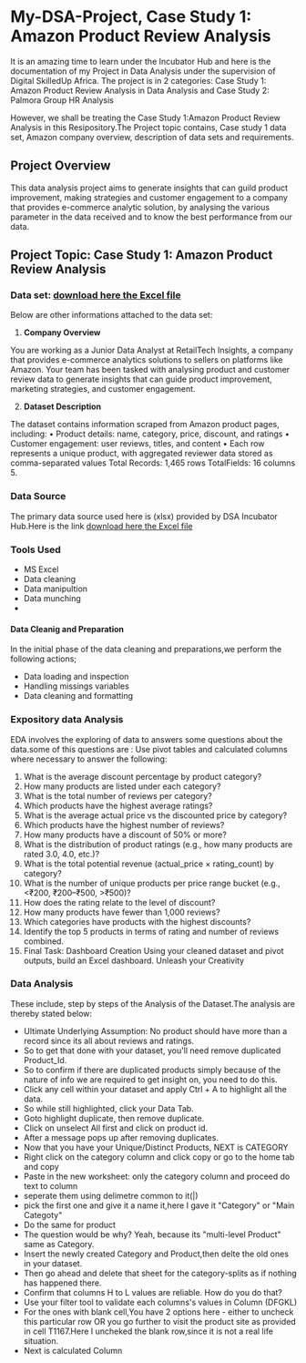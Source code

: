 # My-DSA-Project, Case Study 1: Amazon Product Review Analysis

It is an amazing time to learn under the Incubator Hub and here is the documentation of my Project in Data Analysis under the supervision of Digital SkilledUp Africa. The project is in 2 categories: Case Study 1: Amazon Product Review Analysis in Data Analysis and Case Study 2: Palmora Group HR Analysis

However, we shall be treating the Case Study 1:Amazon Product Review Analysis in this Resipository.The Project topic contains, Case study 1 data set, Amazon company overview, description of data sets and requirements.


## Project Overview

This data analysis project aims to generate insights that can guild product improvement, making strategies and customer engagement to a company that provides e-commerce analytic solution, by analysing the various parameter in the data received and to know the best performance from our data.



## Project Topic: Case Study 1: Amazon Product Review Analysis

 
### Data set: [download here the Excel file](https://github.com/mercy-adebanjo/My-DSA-Data-Analysis-Capstone-Project/blob/main/Amazon%20case%20study.xlsx)


Below are other informations  attached to the data set:

1. **Company Overview**
 
You are working as a Junior Data Analyst at RetailTech Insights, a company that provides
e-commerce analytics solutions to sellers on platforms like Amazon. Your team has been
tasked with analysing product and customer review data to generate insights that can
guide product improvement, marketing strategies, and customer engagement.

2. **Dataset Description**
   
The dataset contains information scraped from Amazon product pages, including:
• Product details: name, category, price, discount, and ratings
• Customer engagement: user reviews, titles, and content
• Each row represents a unique product, with aggregated reviewer data
stored as comma-separated values
Total Records: 1,465 rows
TotalFields: 16 columns
5. 

### Data Source

The primary data source used here is (xlsx) provided by DSA Incubator Hub.Here is the link [download here the Excel file](https://github.com/mercy-adebanjo/My-DSA-Data-Analysis-Capstone-Project/blob/main/Amazon%20case%20study.xlsx)

### Tools Used
- MS Excel
 - Data cleaning
 - Data manipultion
 - Data munching
 - 
#### Data Cleanig  and Preparation
In the initial phase of the data cleaning and preparations,we perform the following actions;
- Data loading and inspection
- Handling missings variables
- Data cleaning and formatting

### Expository data Analysis
EDA involves the exploring of data to answers some questions about the data.some of this questions are :
Use pivot tables and calculated columns where necessary to answer the following:
1. What is the average discount percentage by product category?
2. How many products are listed under each category?
3. What is the total number of reviews per category?
4. Which products have the highest average ratings?
5. What is the average actual price vs the discounted price by category?
6. Which products have the highest number of reviews?
7. How many products have a discount of 50% or more?
8. What is the distribution of product ratings (e.g., how many products are rated 3.0,
4.0, etc.)?
9. What is the total potential revenue (actual_price × rating_count) by category?
10. What is the number of unique products per price range bucket (e.g., <₹200,
₹200–₹500, >₹500)?
11. How does the rating relate to the level of discount?
12. How many products have fewer than 1,000 reviews?
13. Which categories have products with the highest discounts?
14. Identify the top 5 products in terms of rating and number of reviews combined.
4. Final Task: Dashboard Creation
Using your cleaned dataset and pivot outputs, build an Excel dashboard. Unleash your
Creativity

### Data Analysis 

These include, step by steps of the Analysis of the Dataset.The analysis are thereby stated below:
- Ultimate Underlying Assumption: No product should have more than a record since its all about reviews and ratings.
- So to get that done with your dataset, you'll need remove duplicated Product_Id.
- So to confirm if there are duplicated products simply because of the nature of info we are required to get insight on, you need to do this.
- Click any cell within your dataset and apply Ctrl + A to highlight all the data.
- So while still highlighted, click your Data Tab.
- Goto highlight duplicate, then remove duplicate.
- Click on unselect All first and click on product id.
- After  a message pops up after removing duplicates.
- Now that you have your Unique/Distinct Products, NEXT is CATEGORY
- Right click on the category column and click copy or go to the home tab and copy
- Paste in the new worksheet: only the category column and proceed do text to column
- seperate them using delimetre common to it(|)
- pick the first one and  give it a name it,here I gave it "Category" or "Main Categoty"
- Do the same for product
-  The question would be why? Yeah, because its "multi-level Product" same as Category.
-  Insert the newly created Category and Product,then delte the old ones in your dataset.
-  Then go ahead and delete that sheet for the category-splits as if nothing has happened there.
-  Confirm that columns H to L values are reliable. How do you do that?
-  Use your filter tool to validate each columns's values in  Column (DFGKL)
-  For the ones with blank cell,You have 2 options here - either to uncheck this particular row OR you go further to visit the product site as provided in cell T1167.Here I     uncheked the blank row,since it is not a real life situation.
-  Next is calculated Column
  


